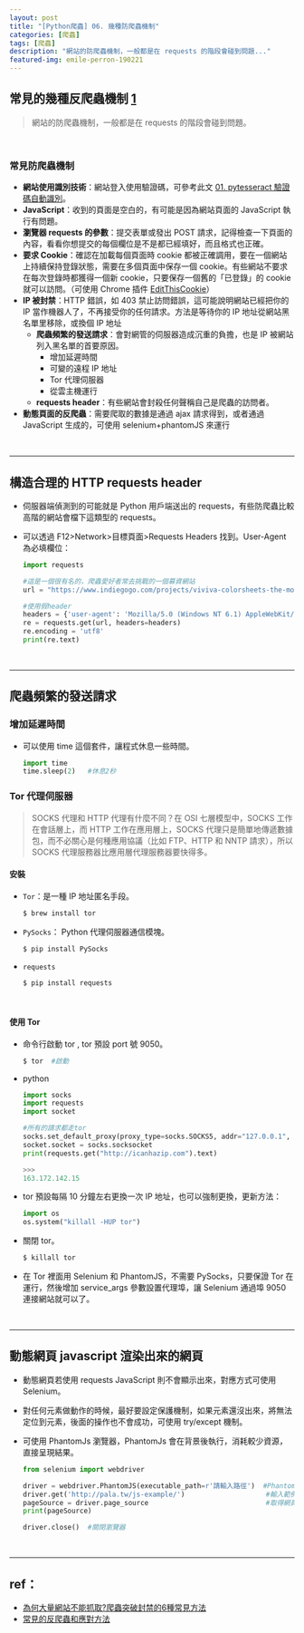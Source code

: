 ```yaml
---
layout: post
title: "[Python爬蟲] 06. 幾種防爬蟲機制"
categories: [爬蟲]
tags: [爬蟲]
description: "網站的防爬蟲機制，一般都是在 requests 的階段會碰到問題..."
featured-img: emile-perron-190221
---
```




## 常見的幾種反爬蟲機制 [1](https://ithelp.ithome.com.tw/articles/10191165)

> 網站的防爬蟲機制，一般都是在 requests 的階段會碰到問題。

<br>

### 常見防爬蟲機制

- **網站使用識別技術**：網站登入使用驗證碼，可參考此文 [01. pytesseract 驗證碼自動識別](http://cleoblog.ml/python/2018/10/26/Python-01.-pytesseract-%E9%A9%97%E8%AD%89%E7%A2%BC%E8%87%AA%E5%8B%95%E8%AD%98%E5%88%A5.html)。
- **JavaScript**：收到的頁面是空白的，有可能是因為網站頁面的 JavaScript 執行有問題。
- **瀏覽器 requests 的參數**：提交表單或發出 POST 請求，記得檢查一下頁面的內容，看看你想提交的每個欄位是不是都已經填好，而且格式也正確。
- **要求 Cookie**：確認在加載每個頁面時 cookie 都被正確調用，要在一個網站上持續保持登錄狀態，需要在多個頁面中保存一個 cookie。有些網站不要求在每次登錄時都獲得一個新 cookie，只要保存一個舊的「已登錄」的 cookie 就可以訪問。（可使用 Chrome 插件 [EditThisCookie](https://chrome.google.com/webstore/detail/editthiscookie/fngmhnnpilhplaeedifhccceomclgfbg)）
- **IP 被封禁**：HTTP 錯誤，如 403 禁止訪問錯誤，這可能說明網站已經把你的 IP 當作機器人了，不再接受你的任何請求。方法是等待你的 IP 地址從網站黑名單里移除，或換個 IP 地址
    - **爬蟲頻繁的發送請求**：會對網管的伺服器造成沉重的負擔，也是 IP 被網站列入黑名單的首要原因。
        - 增加延遲時間
        - 可變的遠程 IP 地址
        - Tor 代理伺服器
        - 從雲主機運行
    - **requests header**：有些網站會封殺任何聲稱自己是爬蟲的訪問者。
- **動態頁面的反爬蟲**：需要爬取的數據是通過 ajax 請求得到，或者通過 JavaScript 生成的，可使用 selenium+phantomJS 來運行

<br>

***

## 構造合理的 HTTP requests header

- 伺服器端偵測到的可能就是 Python 用戶端送出的 requests，有些防爬蟲比較高階的網站會檔下這類型的 requests。
- 可以透過 F12>Network>目標頁面>Requests Headers 找到。User-Agent 為必填欄位：

    ```python
    import requests

    #這是一個很有名的，爬蟲愛好者常去挑戰的一個募資網站
    url = "https://www.indiegogo.com/projects/viviva-colorsheets-the-most-portable-watercolors-painting-travel--4#/" 
    
    #使用假header
    headers = {'user-agent': 'Mozilla/5.0 (Windows NT 6.1) AppleWebKit/537.36 (KHTML, like Gecko) Chrome/52.0.2743.116 Safari/537.36'}
    re = requests.get(url, headers=headers) 
    re.encoding = 'utf8'
    print(re.text)
    ```

<br>

***

## 爬蟲頻繁的發送請求

### 增加延遲時間
- 可以使用 time 這個套件，讓程式休息一些時間。

    ```python
    import time
    time.sleep(2)   #休息2秒
    ```

### Tor 代理伺服器

> SOCKS 代理和 HTTP 代理有什麼不同？在 OSI 七層模型中，SOCKS 工作在會話層上，而 HTTP 工作在應用層上，SOCKS 代理只是簡單地傳遞數據包，而不必關心是何種應用協議（比如 FTP、HTTP 和 NNTP 請求），所以 SOCKS 代理服務器比應用層代理服務器要快得多。

#### 安裝

- `Tor`：是一種 IP 地址匿名手段。

    ```bash
    $ brew install tor
    ```

- `PySocks`： Python 代理伺服器通信模塊。

    ```bash
    $ pip install PySocks
    ```

- `requests`

    ```bash
    $ pip install requests
    ```

<br>

#### 使用 Tor

- 命令行啟動 tor , tor 預設 port 號 9050。

    ```bash
    $ tor  #啟動
    ```

- python

    ```python
    import socks 
    import requests 
    import socket  
    
    #所有的請求都走tor 
    socks.set_default_proxy(proxy_type=socks.SOCKS5, addr="127.0.0.1", port=9050) 
    socket.socket = socks.socksocket  
    print(requests.get("http://icanhazip.com").text)

    >>>
    163.172.142.15
    ```

- tor 預設每隔 10 分鐘左右更換一次 IP 地址，也可以強制更換，更新方法：

    ```python
    import os
    os.system("killall -HUP tor")
    ```

- 關閉 tor。

    ```bash
    $ killall tor
    ```

- 在 Tor 裡面用 Selenium 和 PhantomJS，不需要 PySocks，只要保證 Tor 在運行，然後增加 service_args 參數設置代理埠，讓 Selenium 通過埠 9050 連接網站就可以了。

<br>

***

## 動態網頁 javascript 渲染出來的網頁

- 動態網頁若使用 requests JavaScript 則不會顯示出來，對應方式可使用 Selenium。
- 對任何元素做動作的時候，最好要設定保護機制，如果元素還沒出來，將無法定位到元素，後面的操作也不會成功，可使用 try/except 機制。
- 可使用 PhantomJs 瀏覽器，PhantomJs 會在背景後執行，消耗較少資源，直接呈現結果。

    ```python
    from selenium import webdriver
    
    driver = webdriver.PhantomJS(executable_path=r'請輸入路徑')  #PhantomJs
    driver.get('http://pala.tw/js-example/')                    #輸入範例網址，交給瀏覽器 
    pageSource = driver.page_source                             #取得網頁原始碼
    print(pageSource)
    
    driver.close()  #關閉瀏覽器
    ```

<br>

***

## ref：
- [為何大量網站不能抓取?爬蟲突破封禁的6種常見方法](https://kknews.cc/zh-tw/tech/mjqmg.html)
- [常見的反爬蟲和應對方法](https://zhuanlan.zhihu.com/p/20520370)

<br><br>